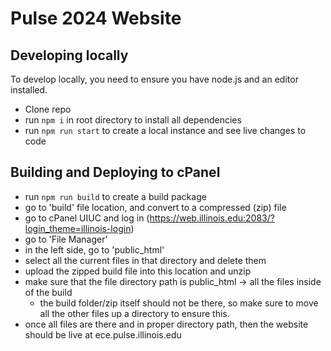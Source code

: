 # Pulse 2024 Website
## Developing locally
To develop locally, you need to ensure you have node.js and an editor installed.
- Clone repo
- run `npm i` in root directory to install all dependencies
- run `npm run start` to create a local instance and see live changes to code

## Building and Deploying to cPanel
- run `npm run build` to create a build package
- go to 'build' file location, and convert to a compressed (zip) file
- go to cPanel UIUC and log in (https://web.illinois.edu:2083/?login_theme=illinois-login)
- go to 'File Manager'
- in the left side, go to 'public_html'
- select all the current files in that directory and delete them
- upload the zipped build file into this location and unzip
- make sure that the file directory path is public_html -> all the files inside of the build
    - the build folder/zip itself should not be there, so make sure to move all the other files up a directory to ensure this.
- once all files are there and in proper directory path, then the website should be live at ece.pulse.illinois.edu
  
